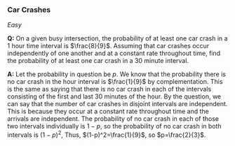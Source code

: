 ### Car Crashes

*Easy*

**Q:** On a given busy intersection, the probability of at least one car crash in a 1 hour time interval is $\frac{8}{9}$. Assuming that car crashes occur independently of one another and at a constant rate throughout time, find the probability of at least one car crash in a 30 minute interval.

**A:** Let the probability in question be $p$. We know that the probability there is no car crash in the hour interval is $\frac{1}{9}$ by complementation.  This is the same as saying that there is no car crash in each of the intervals consisting of the first and last 30 minutes of the hour. By the question, we can say that the number of car crashes in disjoint intervals are independent. This is because they occur at a constant rate throughout time and the arrivals are independent. The probability of no car crash in each of those two intervals individually is $1-p$, so the probability of no car crash in both intervals is $(1-p)^2$, Thus, $(1-p)^2=\frac{1}{9}$, so $p=\frac{2}{3}$.

